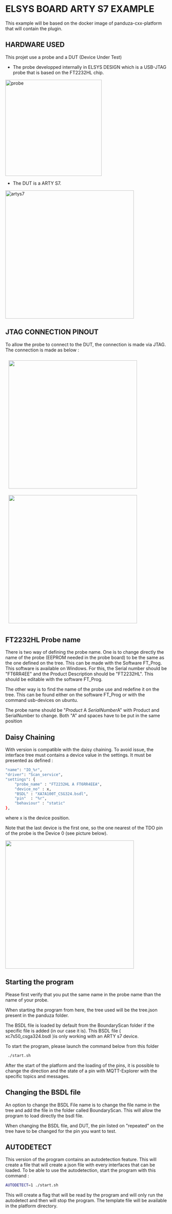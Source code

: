 # ELSYS BOARD ARTY S7 EXAMPLE

This example will be based on the docker image of panduza-cxx-platform that will contain the plugin.

## HARDWARE USED

This projet use a probe and a DUT (Device Under Test)

- The probe developped internally in ELSYS DESIGN which is a USB-JTAG probe that is based on the FT2232HL chip.

<img src="https://user-images.githubusercontent.com/37267717/188599593-9532414c-c7d0-4548-92b6-b0a76b735fec.jpg" width="300" alt="probe"/>

- The DUT is a ARTY S7.

<img src="https://user-images.githubusercontent.com/37267717/188600452-3a18e156-d57f-4ab8-8e3e-116c5a209357.jpg" alt="artys7" width="400"/>

## JTAG CONNECTION PINOUT

To allow the probe to connect to the DUT, the connection is made via JTAG.
The connection is made as below :

<img src="https://user-images.githubusercontent.com/37267717/189347706-711e7679-fd5f-46aa-90f1-2e2b8b343668.jpg" width="400" style="margin:10px" /> <img src="https://user-images.githubusercontent.com/37267717/189347876-f6a7096a-ca11-4add-ae23-10463189eb2f.jpg" width="400" style="margin:10px" />

## FT2232HL Probe name

There is two way of defining the probe name. One is to change directly the name of the probe (EEPROM needed in the probe board) to be the same as the one defined on the tree. This can be made with the Software FT_Prog. This software is available on Windows.
For this, the Serial number should be "FT6RR4EE" and the Product Description should be "FT2232HL".
This should be editable with the software FT_Prog.

The other way is to find the name of the probe use and redefine it on the tree. This can be found either on the software FT_Prog or with the command usb-devices on ubuntu.

The probe name should be "*Product* A *SerialNumber*A" with Product and SerialNumber to change. Both "A" and spaces have to be put in the same position

## Daisy Chaining

With version is compatible with the daisy chaining. To avoid issue, the interface tree must contains a device value in the settings. It must be presented as defined :

```sh
"name": "IO_%r",
"driver": "Scan_service",
"settings": {
    "probe_name" : "FT2232HL A FT6RR4EEA",
    "device_no" : x,
    "BSDL" : "XA7A100T_CSG324.bsdl",
    "pin"  : "%r",
    "behaviour" : "static"
},
```

where x is the device position.

Note that the last device is the first one, so the one nearest of the TDO pin of the probe is the Device 0 (see picture below).

<img src="https://user-images.githubusercontent.com/37267717/194265634-a7072bbf-d548-414b-acc6-af8db4dcb855.png" width="400" />

## Starting the program

Please first verify that you put the same name in the probe name than the name of your probe.

When starting the program from here, the tree used will be the tree.json present in the panduza folder.

The BSDL file is loaded by default from the BoundaryScan folder if the specific file is added (in our case it is).
This BSDL file ( xc7s50_csga324.bsdl )is only working with an ARTY s7 device.

To start the program, please launch the command below from this folder

```sh
 ./start.sh
```

After the start of the platform and the loading of the pins, it is possible to change the direction and the state of a pin with MQTT-Explorer with the specific topics and messages.

## Changing the BSDL file

An option to change the BSDL File name is to change the file name in the tree and add the file in the folder called BoundaryScan. This will allow the program to load directly the bsdl file.

When changing the BSDL file, and DUT, the pin listed on "repeated" on the tree have to be changed for the pin you want to test.

## AUTODETECT

This version of the program contains an autodetection feature. This will create a file that will create a json file with every interfaces that can be loaded.
To be able to use the autodetection, start the program with this command :

```sh
AUTODETECT=1 ./start.sh
```

This will create a flag that will be read by the program and will only run the autodetect and then will stop the program.
The template file will be available in the platform directory.
